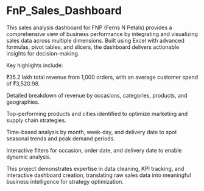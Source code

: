 # FnP_Sales_Dashboard
This sales analysis dashboard for FNP (Ferns N Petals) provides a comprehensive view of business performance by integrating and visualizing sales data across multiple dimensions. Built using Excel with advanced formulas, pivot tables, and slicers, the dashboard delivers actionable insights for decision-making.

  Key highlights include:

₹35.2 lakh total revenue from 1,000 orders, with an average customer spend of ₹3,520.98.

Detailed breakdown of revenue by occasions, categories, products, and geographies.

Top-performing products and cities identified to optimize marketing and supply chain strategies.

Time-based analysis by month, week-day, and delivery date to spot seasonal trends and peak demand periods.

Interactive filters for occasion, order date, and delivery date to enable dynamic analysis.

This project demonstrates expertise in data cleaning, KPI tracking, and interactive dashboard creation, translating raw sales data into meaningful business intelligence for strategy optimization.
